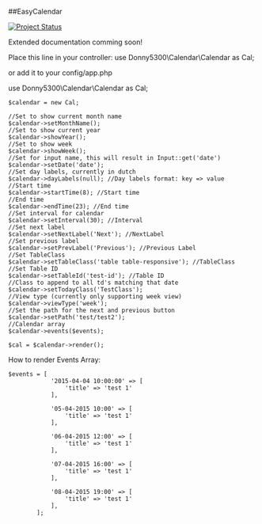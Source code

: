 ##EasyCalendar

[![Project Status](https://stillmaintained.com/Donny5300/calendar.png)](https://stillmaintained.com/Donny5300/calendar)

Extended documentation comming soon!

Place this line in your controller: use Donny5300\Calendar\Calendar as Cal;

or add it to your config/app.php

use Donny5300\Calendar\Calendar as Cal;

```
$calendar = new Cal;

//Set to show current month name
$calendar->setMonthName();
//Set to show current year
$calendar->showYear();
//Set to show week
$calendar->showWeek();
//Set for input name, this will result in Input::get('date')
$calendar->setDate('date');
//Set day labels, currently in dutch
$calendar->dayLabels(null); //Day labels format: key => value
//Start time
$calendar->startTime(8); //Start time
//End time
$calendar->endTime(23); //End time
//Set interval for calendar
$calendar->setInterval(30); //Interval
//Set next label
$calendar->setNextLabel('Next'); //NextLabel
//Set previous label
$calendar->setPrevLabel('Previous'); //Previous Label
//Set TableClass
$calendar->setTableClass('table table-responsive'); //TableClass
//Set Table ID
$calendar->setTableId('test-id'); //Table ID
//Class to append to all td's matching that date
$calendar->setTodayClass('TestClass');
//View type (currently only supporting week view)
$calendar->viewType('week');
//Set the path for the next and previous button
$calendar->setPath('test/test2');
//Calendar array
$calendar->events($events);

$cal = $calendar->render();
```

How to render Events Array:

```
$events = [
            '2015-04-04 10:00:00' => [
                'title' => 'test 1'
            ],

            '05-04-2015 10:00' => [
                'title' => 'test 1'
            ],

            '06-04-2015 12:00' => [
                'title' => 'test 1'
            ],

            '07-04-2015 16:00' => [
                'title' => 'test 1'
            ],

            '08-04-2015 19:00' => [
                'title' => 'test 1'
            ],
        ];
```